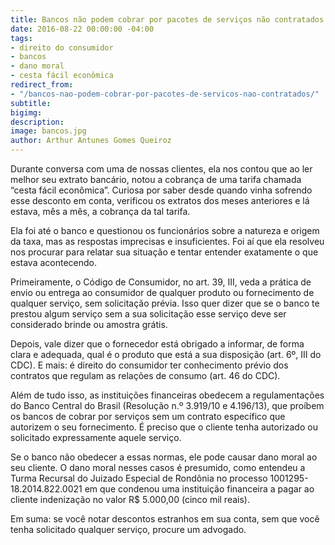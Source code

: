 ```yaml
---
title: Bancos não podem cobrar por pacotes de serviços não contratados
date: 2016-08-22 00:00:00 -04:00
tags:
- direito do consumidor
- bancos
- dano moral
- cesta fácil econômica
redirect_from:
- "/bancos-nao-podem-cobrar-por-pacotes-de-servicos-nao-contratados/"
subtitle:
bigimg:
description:
image: bancos.jpg
author: Arthur Antunes Gomes Queiroz
---
```


Durante conversa com uma de nossas clientes, ela nos contou que ao ler melhor seu extrato bancário, notou a cobrança de uma tarifa chamada “cesta fácil econômica”. Curiosa por saber desde quando vinha sofrendo esse desconto em conta, verificou os extratos dos meses anteriores e lá estava, mês a mês, a cobrança da tal tarifa.

Ela foi até o banco e questionou os funcionários sobre a natureza e origem da taxa, mas as respostas imprecisas e insuficientes. Foi aí que ela resolveu nos procurar para relatar sua situação e tentar entender exatamente o que estava acontecendo.

Primeiramente, o Código de Consumidor, no art. 39, III, veda a prática de envio ou entrega ao consumidor de qualquer produto ou fornecimento de qualquer serviço, sem solicitação prévia. Isso quer dizer que se o banco te prestou algum serviço sem a sua solicitação esse serviço deve ser considerado brinde ou amostra grátis.

Depois, vale dizer que o fornecedor está obrigado a informar, de forma clara e adequada, qual é o produto que está a sua disposição (art. 6º, III do CDC). E mais: é direito do consumidor ter conhecimento prévio dos contratos que regulam as relações de consumo (art. 46 do CDC).

Além de tudo isso, as instituições financeiras obedecem a regulamentações do Banco Central do Brasil (Resolução n.º 3.919/10 e 4.196/13), que proíbem os bancos de cobrar por serviços sem um contrato específico que autorizem o seu fornecimento. É preciso que o cliente tenha autorizado ou solicitado expressamente aquele serviço.

Se o banco não obedecer a essas normas, ele pode causar dano moral ao seu cliente. O dano moral nesses casos é presumido, como entendeu a Turma Recursal do Juizado Especial de Rondônia no processo 1001295-18.2014.822.0021 em que condenou uma instituição financeira a pagar ao cliente indenização no valor R$ 5.000,00 (cinco mil reais).

Em suma: se você notar descontos estranhos em sua conta, sem que você tenha solicitado qualquer serviço, procure um advogado.
